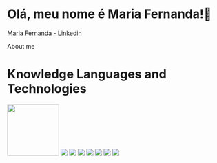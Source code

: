 <h1> Olá, meu nome é Maria Fernanda!🌻</h1> 

[Maria Fernanda - Linkedin](https://www.linkedin.com/in/maria-fernanda-lanconi/)

About me

<h1> Knowledge Languages and Technologies </h1> 
<img width=120px src='https://img.shields.io/badge/HTML5-E34F26?style=for-the-badge&logo=html5&logoColor=white'> <img src='https://img.shields.io/badge/CSS3-1572B6?style=for-the-badge&logo=css3&logoColor=white'> <img src='https://img.shields.io/badge/JavaScript-F7DF1E?style=for-the-badge&logo=javascript&logoColor=black'> <img src='https://img.shields.io/badge/TypeScript-007ACC?style=for-the-badge&logo=typescript&logoColor=white'> <img src='https://img.shields.io/badge/Node.js-43853D?style=for-the-badge&logo=node.js&logoColor=white'> <img src='https://img.shields.io/badge/React-20232A?style=for-the-badge&logo=react&logoColor=61DAFB'> <img src='https://img.shields.io/badge/React_Router-CA4245?style=for-the-badge&logo=react-router&logoColor=white'> <img src='https://img.shields.io/badge/Heroku-430098?style=for-the-badge&logo=heroku&logoColor=white'>


